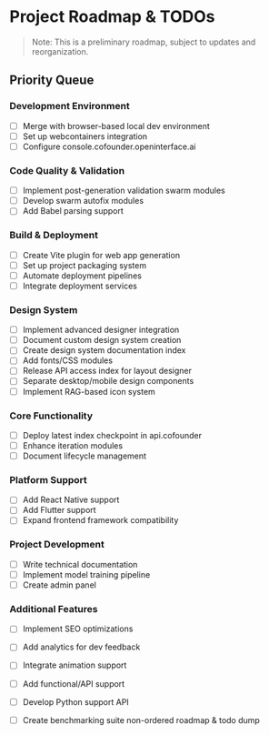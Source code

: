 # Project Roadmap & TODOs

> Note: This is a preliminary roadmap, subject to updates and reorganization.

## Priority Queue

### Development Environment
- [ ] Merge with browser-based local dev environment
- [ ] Set up webcontainers integration
- [ ] Configure console.cofounder.openinterface.ai

### Code Quality & Validation
- [ ] Implement post-generation validation swarm modules
- [ ] Develop swarm autofix modules
- [ ] Add Babel parsing support

### Build & Deployment
- [ ] Create Vite plugin for web app generation
- [ ] Set up project packaging system
- [ ] Automate deployment pipelines
- [ ] Integrate deployment services

### Design System
- [ ] Implement advanced designer integration
- [ ] Document custom design system creation
- [ ] Create design system documentation index
- [ ] Add fonts/CSS modules
- [ ] Release API access index for layout designer
- [ ] Separate desktop/mobile design components
- [ ] Implement RAG-based icon system

### Core Functionality
- [ ] Deploy latest index checkpoint in api.cofounder
- [ ] Enhance iteration modules
- [ ] Document lifecycle management

### Platform Support
- [ ] Add React Native support
- [ ] Add Flutter support
- [ ] Expand frontend framework compatibility

### Project Development
- [ ] Write technical documentation
- [ ] Implement model training pipeline
- [ ] Create admin panel

### Additional Features
- [ ] Implement SEO optimizations
- [ ] Add analytics for dev feedback
- [ ] Integrate animation support
- [ ] Add functional/API support
- [ ] Develop Python support API
- [ ] Create benchmarking suite non-ordered roadmap & todo dump


